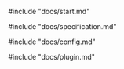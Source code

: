 #include "docs/start.md"

#include "docs/specification.md"

#include "docs/config.md"

#include "docs/plugin.md"
